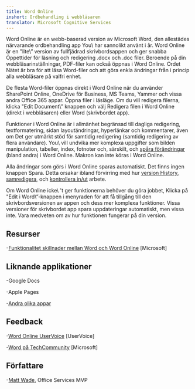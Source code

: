 ```yaml
---
title: Word Online
inshort: Ordbehandling i webbläsaren
translator: Microsoft Cognitive Services
---
```



Word Online är en webb-baserad version av Microsoft Word, den allestädes närvarande
ordbehandling app You\\ har sannolikt använt i år. Word Online är
en \"lite\” version av fullfjädrad skrivbordsappen och ger snabba
Öppettider för läsning och redigering .docx och .doc filer. Beroende på
din webbläsarinställningar, PDF-filer kan också öppnas i Word Online. Ordet
Nätet är bra för att läsa Word-filer och att göra enkla ändringar från
i princip alla webbläsare på valfri enhet.

De flesta Word-filer öppnas direkt i Word Online när du använder SharePoint
Online, OneDrive för Business, MS Teams, Yammer och vissa andra Office
365 appar. Öppna filer i läsläge. Om du vill redigera filerna, klicka
\"Edit Document\” knappen och välj Redigera filen i Word Online
(direkt i webbläsaren) eller Word (skrivbordet app).

Funktioner i Word Online är i allmänhet begränsad till dagliga redigering,
textformatering, sidan layoutändringar, hyperlänkar och kommentarer, även om
Det ger utmärkt stöd för samtidig redigering (samtidig redigering av
flera användare). You\\ vill undvika mer komplexa uppgifter som bilden
manipulation, tabeller, index, fotnoter och, särskilt, och [spåra
förändringar](http://icansharepoint.com/version-history-isnt-track-changes/)
(bland andra) i Word Online. Makron kan inte köras i Word Online.

Alla ändringar som görs i Word Online sparas automatiskt. Det finns ingen
knappen Spara. Detta orsakar ibland förvirring med hur [version
History](http://icsh.pt/VersionHistory),
[samredigera](http://icsh.pt/CoAuthoring), och [kontrollera
in/ut](http://icsh.pt/SPCheckOut) arbete.

Om Word Online icke\ 't ger funktionerna behöver du göra jobbet,
Klicka på \"Edit i Word\”-knappen i menyraden för att få tillgång till den
skrivbordsversionen av appen och dess mer komplexa funktioner. Vissa versioner
för skrivbordet app spara uppdateringar automatiskt, men vissa inte. Vara medveten om
av hur funktionen fungerar på din version.

Resurser
---------

-[Funktionalitet skillnader mellan Word och Word
    Online](https://support.office.com/en-us/article/Differences-between-using-a-document-in-the-browser-and-in-Word-3e863ce3-e82c-4211-8f97-5b33c36c55f8)
    \[Microsoft\]

Liknande applikationer
--------------------

-Google Docs

-Apple Pages

-[Andra olika
    appar](https://en.wikipedia.org/wiki/List_of_word_processors#Online)

Feedback
---------

-[Word Online UserVoice](https://word.uservoice.com/forums/271331-word-online)
    \[UserVoice\]

-[Word på TechCommunity](https://techcommunity.microsoft.com/t5/Word/ct-p/Word)
    \[Microsoft\]

Författare
---------

-[Matt Wade](https://www.linkedin.com/in/thatmattwade/), Office Services MVP



